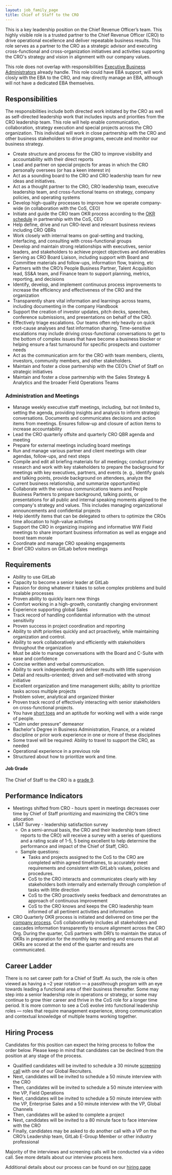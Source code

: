 ```yaml
---
layout: job_family_page
title: Chief of Staff to the CRO 
---
```


This is a key leadership position on the Chief Revenue Officer’s team. This highly visible role is a trusted partner to the Chief Revenue Officer (CRO) to drive operational excellence and deliver repeatable business results. This role serves as a partner to the CRO as a strategic advisor and executing cross-functional and cross-organization initiatives and activities supporting the CRO's strategy and vision in alignment with our company values.  

This role does not overlap with responsibilities [Executive Business Administrators](/job-families/people-group/executive-business-administrator/) already handle. This role could have EBA support, will work closly with the EBA to the CRO, and may directly manage an EBA, although will not have a dedicated EBA themselves.


## Responsibilities

The responsibilities include both directed work initiated by the CRO as well as self-directed leadership work that includes inputs and priorities from the CRO leadership team.  This role will help enable communication, collaboration, strategy execution and special projects across the CRO organization. This individual will work in close partnership with the CRO and other business stakeholders to drive programs, execute and monitor our business strategy.  

* Create structure and process for the CRO to improve visibility and accountability with their direct reports 
* Lead and partner on special projects for areas in which the CRO personally oversees (or has a keen interest in)
* Act as a sounding board to the CRO and CRO leadership team for new ideas and initiatives.
* Act as a thought partner to the CRO, CRO leadership team, executive leadership team, and cross-functional teams on strategy, company policies, and operating systems
* Develop high-quality processes to improve how we operate company-wide (in collaboration with the CoS, CEO)
* Initiate and guide the CRO team OKR process according to the [OKR schedule](/company/okrs/#schedule) in partnership with the CoS, CEO
* Help define, drive and run CRO-level and relevant business reviews including CRO QBRs
* Work closely with internal teams on goal-setting and tracking, interfacing, and consulting with cross-functional groups
* Develop and maintain strong relationships with executives, senior leaders, and stakeholders to achieve project objectives and deliverables
* Serving as CRO Board Liaison, including support with Board and Committee materials and follow-ups, information flow, training, etc
* Partners with the CRO’s People Business Partner, Talent Acquisition lead, SS&A team, and Finance team to support planning, metrics, reporting, and decisions
* Identify, develop, and implement continuous process improvements to increase the efficiency and effectiveness of the CRO and the organization
* Transparently share vital information and learnings across teams, including documenting in the company Handbook
* Support the creation of investor updates, pitch decks, speeches, conference submissions, and presentations on behalf of the CRO.
* Effectively triage escalations. Our teams often rely heavily on quick root-cause analyses and fast information sharing. Time-sensitive escalations may include driving cross-functional conversations to get to the bottom of complex issues that have become a business blocker or helping ensure a fast turnaround for specific prospects and customer needs
* Act as the communication arm for the CRO with team members, clients, investors, community members, and other stakeholders.
* Maintain and foster a close partnership with the CEO’s Chief of Staff on strategic initiatives
* Maintain and foster a close partnership with the Sales Strategy & Analytics and the broader Field Operations Teams

### Administration and Meetings 
* Manage weekly executive staff meetings, including, but not limited to, setting the agenda, providing insights and analysis to inform strategic conversations. Documents and communicates decisions and action items from meetings. Ensures follow-up and closure of action items to increase accountability
* Lead the CRO quarterly offsite and quarterly CRO QBR agenda and meeting
* Prepare for external meetings including board meetings 
* Run and manage various partner and client meetings with clear agendas, follow-ups, and next steps
* Compile and edit all briefing materials for all meetings; conduct primary research and work with key stakeholders to prepare the background for meetings with key executives, partners, and events (e. g., identify goals and talking points, provide background on attendees, analyze the current business relationship, and summarize opportunities)
* Collaborate with the various communications teams and People Business Partners to prepare background, talking points, or presentations for all public and internal speaking moments aligned to the company's strategy and values.  This includes managing organizational announcements and confidential projects
* Help identify items that can be delegated to others to optimize the CROs time allocation to high-value activities
* Support the CRO in organizing inspiring and informative WW Field meetings to share important business information as well as engage and boost team morale
* Coordinate and manage CRO speaking engagements
* Brief CRO visitors on GitLab before meetings


## Requirements
* Ability to use GitLab
* Capacity to become a senior leader at GitLab 
* Passion for doing whatever it takes to solve complex problems and build scalable processes
* Proven ability to quickly learn new things 
* Comfort working in a high-growth, constantly changing environment
* Experience supporting global Sales
* Track record of handling confidential information with the utmost sensitivity
* Proven success in project coordination and reporting
* Ability to shift priorities quickly and act proactively, while maintaining organization and control.
* Ability to work collaboratively and efficiently with stakeholders throughout the organization
* Must be able to manage conversations with the Board and C-Suite with ease and confidence
* Concise written and verbal communication.  
* Ability to work independently and deliver results with little supervision
* Detail and results-oriented; driven and self-motivated with strong initiative
* Excellent organization and time management skills; ability to prioritize tasks across multiple projects
* Problem solver, analytical and organized thinker
* Proven track record of effectively interacting with senior stakeholders on cross-functional projects.  
* You have [short toes](/handbook/values/#short-toes) and an aptitude for working well with a wide range of people.
* “Calm under pressure” demeanor
* Bachelor's Degree in Business Administration, Finance, or a related discipline or prior work experience in one or more of these disciplines
* Some travel will be required: Ability to travel to support the CRO, as needed 
* Operational experience in a previous role 
* Structured about how to prioritize work and time.  


#### Job Grade

The Chief of Staff to the CRO is a [grade 9](/handbook/total-rewards/compensation/compensation-calculator/#gitlab-job-grades).


## Performance Indicators

* Meetings shifted from CRO - hours spent in meetings decreases over time by Chief of Staff prioritizing and maximizing the CRO’s time allocation
* LSAT Survey - leadership satisfaction survey 
    * On a semi-annual basis, the CRO and their leadership team (direct reports to the CRO) will receive a survey with a series of questions and a rating scale of 1-5, 5 being excellent to help determine the performance and impact of the Chief of Staff, CRO. 
    * Sample questions:
        * Tasks and projects assigned to the CoS to the CRO are completed within agreed timeframes, to accurately meet requirements and consistent with GitLab’s values, policies and procedures.
        * CoS to the CRO  interacts and communicates clearly with key stakeholders both internally and externally through completion of tasks with little direction
        * CoS to the CRO proactively seeks feedback and demonstrates an approach of continuous improvement
        * CoS to the CRO knows and keeps the CRO leadership team informed of all pertinent activities and information
* CRO Quarterly OKR process is initiated and delivered on time per the [company process](https://about.gitlab.com/company/okrs/#okr-process-at-gitlab). CoS collaboratively includes all stakeholders and cascades information transparently to ensure alignment across the CRO Org. During the quarter, CoS partners with DRI’s to maintain the status of OKRs in preparation for the monthly key meeting and ensures that all OKRs are scored at the end of the quarter and results are communicated. 


## Career Ladder
There is no set career path for a Chief of Staff. As such, the role is often viewed as having a ~2 year rotation — a passthrough program with an eye towards leading a functional area of their business thereafter. Some may step into a senior leadership role in operations or strategy, or some may continue to grow thier career and thrive in the CoS role for a longer time period. It is more common to see a CoS evolve into functional leadership roles — roles that require management experience, strong communication and contextual knowledge of multiple teams working together.


## Hiring Process

Candidates for this position can expect the hiring process to follow the order below. Please keep in mind that candidates can be declined from the position at any stage of the process.
* Qualified candidates will be invited to schedule a 30 minute [screening call](/handbook/hiring/interviewing/#screening-call) with one of our Global Recruiters.
* Next, candidates will be invited to schedule a 50 minute interview with the CRO
* Then, candidates will be invited to schedule a 50 minute interview with the VP, Field Operations
* Next, candidates will be invited to schedule a 50 minute interview with the VP, Enterprise Sales and a 50 minute interview with the VP, Global Channels
* Then, candidates will be asked to complete a project
* Next, candidates will be invited to a 80 minute face to face interview with the CRO
* Finally, candidates may be asked to do another call with a  VP on the CRO’s Leadership team, GitLab E-Group Member or other industry professional

Majority of the interviews and screening calls will be conducted via a video call. See more details about our interview process here.

Additional details about our process can be found on our [hiring page](/handbook/hiring/)


